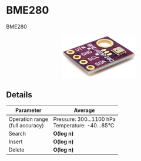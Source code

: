 # BME280

BME280

<p align="center">
  <img width="40%" height="40%" src="img/bme280_module.jpg">
</p>

## Details

| Parameter                                 | Average       |
| -------------                             | ------------- |
| Operation range <br /> (full accuracy)    |Pressure: 300...1100 hPa <br/> Temperature: -40…85°C |
| Search        | **O(log n)**  |
| Insert        | **O(log n)**  |
| Delete        | **O(log n)**  |
